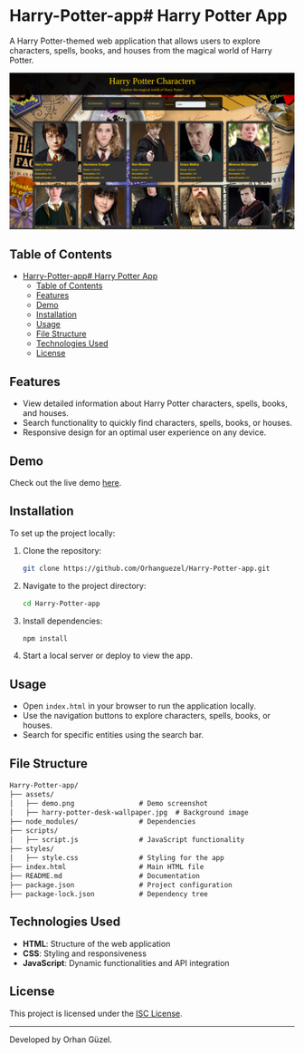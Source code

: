 # Harry-Potter-app# Harry Potter App

A Harry Potter-themed web application that allows users to explore characters, spells, books, and houses from the magical world of Harry Potter.

![Demo Screenshot](./assets/demo.png)

## Table of Contents
- [Harry-Potter-app# Harry Potter App](#harry-potter-app-harry-potter-app)
  - [Table of Contents](#table-of-contents)
  - [Features](#features)
  - [Demo](#demo)
  - [Installation](#installation)
  - [Usage](#usage)
  - [File Structure](#file-structure)
  - [Technologies Used](#technologies-used)
  - [License](#license)

## Features
- View detailed information about Harry Potter characters, spells, books, and houses.
- Search functionality to quickly find characters, spells, books, or houses.
- Responsive design for an optimal user experience on any device.

## Demo
Check out the live demo [here](https://orhanguezel.github.io/Harry-Potter-app/).

## Installation
To set up the project locally:

1. Clone the repository:
   ```bash
   git clone https://github.com/Orhanguezel/Harry-Potter-app.git
   ```

2. Navigate to the project directory:
   ```bash
   cd Harry-Potter-app
   ```

3. Install dependencies:
   ```bash
   npm install
   ```

4. Start a local server or deploy to view the app.

## Usage
- Open `index.html` in your browser to run the application locally.
- Use the navigation buttons to explore characters, spells, books, or houses.
- Search for specific entities using the search bar.

## File Structure
```plaintext
Harry-Potter-app/
├── assets/
│   ├── demo.png                # Demo screenshot
│   ├── harry-potter-desk-wallpaper.jpg  # Background image
├── node_modules/               # Dependencies
├── scripts/
│   ├── script.js               # JavaScript functionality
├── styles/
│   ├── style.css               # Styling for the app
├── index.html                  # Main HTML file
├── README.md                   # Documentation
├── package.json                # Project configuration
├── package-lock.json           # Dependency tree
```

## Technologies Used
- **HTML**: Structure of the web application
- **CSS**: Styling and responsiveness
- **JavaScript**: Dynamic functionalities and API integration

## License
This project is licensed under the [ISC License](https://opensource.org/licenses/ISC).

---

Developed by Orhan Güzel.

